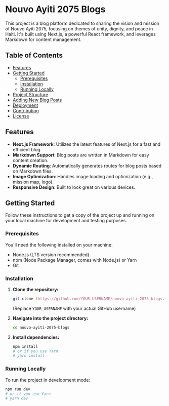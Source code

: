 # Nouvo Ayiti 2075 Blogs

This project is a blog platform dedicated to sharing the vision and mission of Nouvo Ayiti 2075, focusing on themes of unity, dignity, and peace in Haiti. It's built using Next.js, a powerful React framework, and leverages Markdown for content management.

## Table of Contents

- [Features](#features)
- [Getting Started](#getting-started)
  - [Prerequisites](#prerequisites)
  - [Installation](#installation)
  - [Running Locally](#running-locally)
- [Project Structure](#project-structure)
- [Adding New Blog Posts](#adding-new-blog-posts)
- [Deployment](#deployment)
- [Contributing](#contributing)
- [License](#license)

## Features

- **Next.js Framework**: Utilizes the latest features of Next.js for a fast and efficient blog.
- **Markdown Support**: Blog posts are written in Markdown for easy content creation.
- **Dynamic Routing**: Automatically generates routes for blog posts based on Markdown files.
- **Image Optimization**: Handles image loading and optimization (e.g., mission map, logo).
- **Responsive Design**: Built to look great on various devices.

## Getting Started

Follow these instructions to get a copy of the project up and running on your local machine for development and testing purposes.

### Prerequisites

You'll need the following installed on your machine:

- Node.js (LTS version recommended)
- npm (Node Package Manager, comes with Node.js) or Yarn
- Git

### Installation

1.  **Clone the repository:**

    ```bash
    git clone [https://github.com/YOUR_USERNAME/nouvo-ayiti-2075-blogs.git](https://github.com/YOUR_USERNAME/nouvo-ayiti-2075-blogs.git)
    ```

    (Replace `YOUR_USERNAME` with your actual GitHub username)

2.  **Navigate into the project directory:**

    ```bash
    cd nouvo-ayiti-2075-blogs
    ```

3.  **Install dependencies:**
    ```bash
    npm install
    # or if you use Yarn
    # yarn install
    ```

### Running Locally

To run the project in development mode:

```bash
npm run dev
# or if you use Yarn
# yarn dev
```
